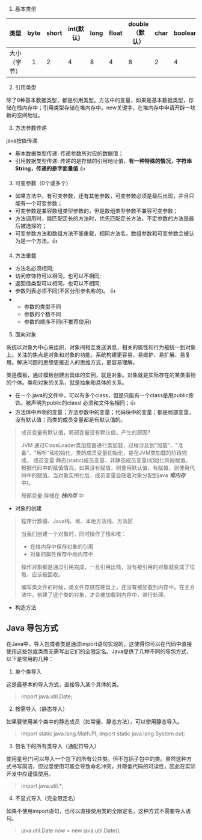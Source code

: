 1. 基本类型


|     类型     | byte | short | int(默认) | long | float | double（默认） | char | boolean |
| :----------: | :--: | ----- | --------- | ---- | ----- | -------------- | ---- | ------- |
| 大小（字节） |  1  | 2     | 4         | 8    | 4     | 8              | 2    | 4       |

2. 引用类型

除了8种基本数据类型，都是引用类型。方法中的变量，如果是基本数据类型，存储在栈内存中；引用类型存储在堆内存中。new关键字，在堆内存中申请开辟一块新的空间地址。

3. 方法参数传递

java按值传递

- 基本数据类型传递: 传递参数所对应的数据值；
- 引用数据类型传递: 传递的是存储的引用地址值，**有一种特殊的情况，字符串String，传递的是字面量值** 👍

3. 可变参数（0个或多个）

- 如果方法中，有可变参数，还有其他参数，可变参数必须是最后出现，并且只能有一个可变参数；
- 可变参数是兼容数组类型参数的，但是数组类型参数不兼容可变参数；
- 方法调用时，能匹配定长的方法时，优先匹配定长方法，不定参数的方法是最后被选择的；
- 可变参数方法和数组方法不能重载，相同方法名，数组参数和可变参数会被认为是一个方法。👍

4. 方法重载

* 方法名必须相同;
* 访问修饰符可以相同，也可以不相同;
* 返回值类型可以相同，也可以不相同;
* 参数列表必须不同(不区分形参名称的)。 👍
* - 参数的类型不同
  - 参数的个数不同
  - 参数的顺序不同(不推荐使用)

5. 面向对象

系统以对象为中心来组织，对象间相互发送消息，相关的属性和行为被统一到对象上。关注的焦点是对象和对象的功能，系统构建更容易，易维护、易扩展、易复用。解决问题的思想更接近人的思维方式，更容易理解。

类是模板，通过模板创建出具体的实例，就是对象。对象就是实际存在的某类事物的个体。类和对象的关系，就是抽象和具体的关系。

- 在一个.java的文件中，可以有多个class，但是只能有一个class是用public修饰。被声明为public的classI 必须和文件名相同；👍
- 方法体中声明的变量；方法参数中的变量；代码块中的变量；都是局部变量，没有默认值；而类的成员变量都是有默认值的。

> 成员变量有默认值，局部变量没有默认值，产生的原因?
>
> JVM 通过ClassLoader类加载器进行类加载，过程涉及到"加载"、"准备”、"解析"和初始化，类的成员变量初始化，是在JVM类加载的阶段完成。
> 成员变量:静态(static)成员变量、非静态成员变量(初始化阶段赋值，根据代码中的赋值情况，如果没有赋值，则使用默认值，有赋值，则使用代码中的赋值。当对象实例化后，成员变量会随着对象分配到java ***堆内存*** 中)。
>
> 局部变量:存储在 ***栈内存*** 中

- 对象的创建

> 程序计数器、Java栈、堆、本地方法栈、方法区
>
> 当我们创建一个对象时，同时操作了栈和堆：
>
> - 在栈内存中保存对象的引用
> - 对象的属性保存中堆内存中
>
> 操作对象都是通过引用完成，一旦引用出栈，没有被引用的对象就变成了垃圾，应该被回收。
>
> 编写类文件的时候，类文件存储在硬盘上，还没有被加载到内存中。在主方法中，创建了这个类的对象，才会被加载到内存中，进行处理。

- 构造方法


## Java 导包方式

在Java中，导入包或者类是通过import语句实现的，这使得你可以在代码中直接使用这些包或类而无需写出它们的全限定名。Java提供了几种不同的导包方式，以下是常用的几种：

1. 单个类导入

这是最基本的导入方式，直接导入某个具体的类。

> import java.util.Date;

2. 按需导入（静态导入）

如果要使用某个类中的静态成员（如常量、静态方法），可以使用静态导入。

> import static java.lang.Math.PI;
> import static java.lang.System.out;

3. 包名下的所有类导入（通配符导入）

使用星号(*)可以导入一个包下的所有公共类。但不包括子包中的类。虽然这种方式书写简洁，但过度使用可能会导致命名冲突，并降低代码的可读性，因此在实际开发中应谨慎使用。

> import java.util.*;

4. 不显式导入（完全限定名）

如果不使用import语句，也可以直接使用类的全限定名，这种方式不需要导入语句。

> java.util.Date now = new java.util.Date();
